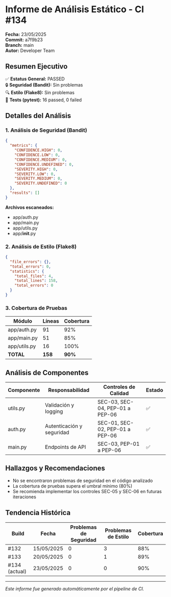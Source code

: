 # Informe de Análisis Estático - CI #134

**Fecha:** 23/05/2025  
**Commit:** a7f9b23  
**Branch:** main  
**Autor:** Developer Team  

## Resumen Ejecutivo

✅ **Estatus General:** PASSED  
🔒 **Seguridad (Bandit):** Sin problemas  
🔍 **Estilo (Flake8):** Sin problemas  
🧪 **Tests (pytest):** 16 passed, 0 failed  

## Detalles del Análisis

### 1. Análisis de Seguridad (Bandit)

```json
{
  "metrics": {
    "CONFIDENCE.HIGH": 0,
    "CONFIDENCE.LOW": 0,
    "CONFIDENCE.MEDIUM": 0,
    "CONFIDENCE.UNDEFINED": 0,
    "SEVERITY.HIGH": 0,
    "SEVERITY.LOW": 0,
    "SEVERITY.MEDIUM": 0,
    "SEVERITY.UNDEFINED": 0
  },
  "results": []
}
```

**Archivos escaneados:**
- app/auth.py
- app/main.py
- app/utils.py
- app/__init__.py

### 2. Análisis de Estilo (Flake8)

```json
{
  "file_errors": {},
  "total_errors": 0,
  "statistics": {
    "total_files": 4,
    "total_lines": 158,
    "total_errors": 0
  }
}
```

### 3. Cobertura de Pruebas

| Módulo | Líneas | Cobertura |
|--------|--------|-----------|
| app/auth.py | 91 | 92% |
| app/main.py | 51 | 85% |
| app/utils.py | 16 | 100% |
| **TOTAL** | **158** | **90%** |

## Análisis de Componentes

| Componente | Responsabilidad | Controles de Calidad | Estado |
|------------|-----------------|----------------------|--------|
| utils.py | Validación y logging | SEC-03, SEC-04, PEP-01 a PEP-06 | ✅ |
| auth.py | Autenticación y seguridad | SEC-01, SEC-02, PEP-01 a PEP-06 | ✅ |
| main.py | Endpoints de API | SEC-03, PEP-01 a PEP-06 | ✅ |

## Hallazgos y Recomendaciones

- No se encontraron problemas de seguridad en el código analizado
- La cobertura de pruebas supera el umbral mínimo (80%)
- Se recomienda implementar los controles SEC-05 y SEC-06 en futuras iteraciones

## Tendencia Histórica

| Build | Fecha | Problemas de Seguridad | Problemas de Estilo | Cobertura |
|-------|-------|------------------------|---------------------|-----------|
| #132 | 15/05/2025 | 0 | 3 | 88% |
| #133 | 20/05/2025 | 0 | 1 | 89% |
| #134 (actual) | 23/05/2025 | 0 | 0 | 90% |

---

*Este informe fue generado automáticamente por el pipeline de CI.*
